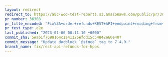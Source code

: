 ```yaml
---
layout: redirect
redirect_to: https://a8c-woo-test-reports.s3.amazonaws.com/public/pr/36308/e2e/index.html
pr_number: 36308
pr_title_encoded: "Fix%3A+order+refunds+REST+API+endpoint+reading+from+posts+table+even+with+HPOS+active"
pr_test_type: e2e
last_published: "2023-01-06 00:11:10 +0000"
commit_sha: 5eab1f7698164c1a41126efdd15c54842e60e407
commit_message: "Update docblock `@since` tag to 7.4.0."
branch_name: fix/rest-api-refunds-for-hpos
---
```

